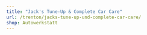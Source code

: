 ```yaml
---
title: "Jack's Tune-Up & Complete Car Care"
url: /trenton/jacks-tune-up-und-complete-car-care/
shop: Autowerkstatt
---
```

